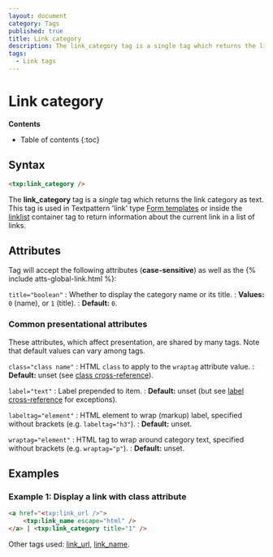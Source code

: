 ```yaml
---
layout: document
category: Tags
published: true
title: Link category
description: The link_category tag is a single tag which returns the link category as text.
tags:
  - Link tags
---
```


# Link category

**Contents**

* Table of contents
{:toc}

## Syntax

~~~ html
<txp:link_category />
~~~

The **link_category** tag is a *single* tag which returns the link category as text. This tag is used in Textpattern 'link' type [Form templates](/themes/form-templates-explained) or inside the [linklist](/tags/linklist) container tag to return information about the current link in a list of links.

## Attributes

Tag will accept the following attributes (**case-sensitive**) as well as the {% include atts-global-link.html %}:

`title="boolean"`
: Whether to display the category name or its title.
: **Values:** `0` (name), or `1` (title).
: **Default:** `0`.

### Common presentational attributes

These attributes, which affect presentation, are shared by many tags. Note that default values can vary among tags.

`class="class name"`
: HTML `class` to apply to the `wraptag` attribute value.
: **Default:** unset (see [class cross-reference](/tags/tag-attributes-cross-reference#class)).

`label="text"`
: Label prepended to item.
: **Default:** unset (but see [label cross-reference](/tags/tag-attributes-cross-reference#label) for exceptions).

`labeltag="element"`
: HTML element to wrap (markup) label, specified without brackets (e.g. `labeltag="h3"`).
: **Default:** unset.

`wraptag="element"`
: HTML tag to wrap around category text, specified without brackets (e.g. `wraptag="p"`).
: **Default:** unset.

## Examples

### Example 1: Display a link with class attribute

~~~ html
<a href="<txp:link_url />">
    <txp:link_name escape="html" />
</a> | <txp:link_category title="1" />
~~~

Other tags used: [link_url](/tags/link_url), [link_name](/tags/link_name).
